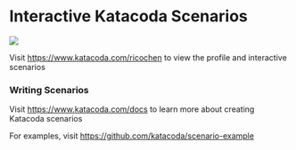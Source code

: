 # Interactive Katacoda Scenarios

[![](http://shields.katacoda.com/katacoda/ricochen/count.svg)](https://www.katacoda.com/ricochen "Get your profile on Katacoda.com")

Visit https://www.katacoda.com/ricochen to view the profile and interactive scenarios

### Writing Scenarios
Visit https://www.katacoda.com/docs to learn more about creating Katacoda scenarios

For examples, visit https://github.com/katacoda/scenario-example
